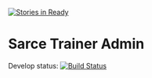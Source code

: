 [![Stories in Ready](https://badge.waffle.io/liftoff-team/sarce-trainer-admin.png?label=ready&title=Ready)](https://waffle.io/liftoff-team/sarce-trainer-admin)
# Sarce Trainer Admin

Develop status: [![Build Status](https://travis-ci.org/liftoff-team/sarce-trainer-admin.svg?branch=develop)](https://travis-ci.org/liftoff-team/sarce-trainer-admin)